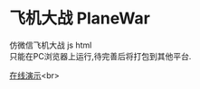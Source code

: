 # 飞机大战 PlaneWar
仿微信飞机大战 js html<br>
只能在PC浏览器上运行,待完善后将打包到其他平台. 

[在线演示](http://wp.fusun.info/PlaneWar "http://wp.fusun.info/PlaneWar")<br>  

